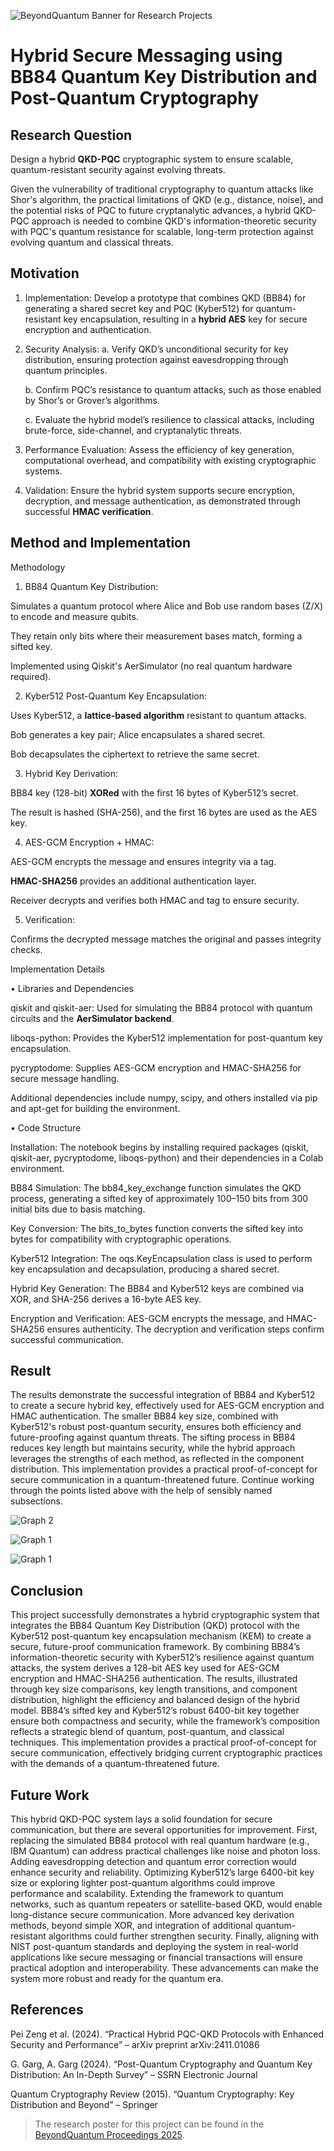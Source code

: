 
![BeyondQuantum Banner for Research Projects](../BeyondQuantum_Banner_Research_Projects_2025.png)

# Hybrid Secure Messaging using BB84 Quantum Key Distribution and Post-Quantum Cryptography


## Research Question

Design a hybrid **QKD-PQC** cryptographic system to ensure scalable, quantum-resistant security against evolving threats.

Given the vulnerability of traditional cryptography to quantum attacks like Shor's algorithm, the practical limitations of QKD (e.g., distance, noise), and the potential risks of PQC to future cryptanalytic advances, a hybrid QKD-PQC approach is needed to combine QKD's information-theoretic security with PQC's quantum resistance for scalable, long-term protection against evolving quantum and classical threats.

## Motivation
1. Implementation: Develop a prototype that combines QKD (BB84) for generating a shared secret key and PQC (Kyber512) for quantum-resistant key encapsulation, resulting in a **hybrid AES** key for secure encryption and authentication.
2. Security Analysis:
   a. Verify QKD’s unconditional security for key distribution, ensuring protection against eavesdropping through quantum principles.
   
   b. Confirm PQC’s resistance to quantum attacks, such as those enabled by Shor’s or Grover’s algorithms.
   
   c. Evaluate the hybrid model’s resilience to classical attacks, including brute-force, side-channel, and cryptanalytic threats.
4. Performance Evaluation: Assess the efficiency of key generation, computational overhead, and compatibility with existing cryptographic systems.
5. Validation: Ensure the hybrid system supports secure encryption, decryption, and message authentication, as demonstrated through successful **HMAC verification**.


## Method and Implementation
Methodology


1. BB84 Quantum Key Distribution:
   
Simulates a quantum protocol where Alice and Bob use random bases (Z/X) to encode and measure qubits.

They retain only bits where their measurement bases match, forming a sifted key.

Implemented using Qiskit's AerSimulator (no real quantum hardware required).

2. Kyber512 Post-Quantum Key Encapsulation:
   
Uses Kyber512, a **lattice-based algorithm** resistant to quantum attacks.

Bob generates a key pair; Alice encapsulates a shared secret.

Bob decapsulates the ciphertext to retrieve the same secret.

3. Hybrid Key Derivation:
   
BB84 key (128-bit) **XORed** with the first 16 bytes of Kyber512’s secret.

The result is hashed (SHA-256), and the first 16 bytes are used as the AES key.

4. AES-GCM Encryption + HMAC:
   
AES-GCM encrypts the message and ensures integrity via a tag.

**HMAC-SHA256** provides an additional authentication layer.

Receiver decrypts and verifies both HMAC and tag to ensure security.

5. Verification:

Confirms the decrypted message matches the original and passes integrity checks.

Implementation Details


• Libraries and Dependencies

qiskit and qiskit-aer: Used for simulating the BB84 protocol with quantum circuits and the **AerSimulator backend**.

liboqs-python: Provides the Kyber512 implementation for post-quantum key encapsulation.

pycryptodome: Supplies AES-GCM encryption and HMAC-SHA256 for secure message handling.

Additional dependencies include numpy, scipy, and others installed via pip and apt-get for building the environment.

• Code Structure

Installation: The notebook begins by installing required packages (qiskit, qiskit-aer, pycryptodome, liboqs-python) and their dependencies in a Colab environment.

BB84 Simulation: The bb84_key_exchange function simulates the QKD process, generating a sifted key of approximately 100–150 bits from 300 initial bits due to basis matching.

Key Conversion: The bits_to_bytes function converts the sifted key into bytes for compatibility with cryptographic operations.

Kyber512 Integration: The oqs.KeyEncapsulation class is used to perform key encapsulation and decapsulation, producing a shared secret.

Hybrid Key Generation: The BB84 and Kyber512 keys are combined via XOR, and SHA-256 derives a 16-byte AES key.

Encryption and Verification: AES-GCM encrypts the message, and HMAC-SHA256 ensures authenticity. The decryption and verification steps confirm successful communication.
  	

## Result

The results demonstrate the successful integration of BB84 and Kyber512 to create a secure hybrid key, effectively used for AES-GCM encryption and HMAC authentication. The smaller BB84 key size, combined with Kyber512's robust post-quantum security, ensures both efficiency and future-proofing against quantum threats. The sifting process in BB84 reduces key length but maintains security, while the hybrid approach leverages the strengths of each method, as reflected in the component distribution. This implementation provides a practical proof-of-concept for secure communication in a quantum-threatened future.
Continue working through the points listed above with the help of sensibly named subsections. 


![Graph 2](https://github.com/ThinkingBeyond/BeyondQuantum-2025/blob/main/Disha%20Patel/graphs/security_analysis.png)

![Graph 1](https://github.com/ThinkingBeyond/BeyondQuantum-2025/blob/main/Disha%20Patel/graphs/key_length.png)

![Graph 1](https://github.com/ThinkingBeyond/BeyondQuantum-2025/blob/main/Disha%20Patel/graphs/framework.png)

## Conclusion

This project successfully demonstrates a hybrid cryptographic system that integrates the BB84 Quantum Key Distribution (QKD) protocol with the Kyber512 post-quantum key encapsulation mechanism (KEM) to create a secure, future-proof communication framework. By combining BB84’s information-theoretic security with Kyber512’s resilience against quantum attacks, the system derives a 128-bit AES key used for AES-GCM encryption and HMAC-SHA256 authentication. The results, illustrated through key size comparisons, key length transitions, and component distribution, highlight the efficiency and balanced design of the hybrid model. BB84’s sifted key and Kyber512’s robust 6400-bit key together ensure both compactness and security, while the framework’s composition reflects a strategic blend of quantum, post-quantum, and classical techniques. This implementation provides a practical proof-of-concept for secure communication, effectively bridging current cryptographic practices with the demands of a quantum-threatened future.

## Future Work

This hybrid QKD-PQC system lays a solid foundation for secure communication, but there are several opportunities for improvement. First, replacing the simulated BB84 protocol with real quantum hardware (e.g., IBM Quantum) can address practical challenges like noise and photon loss. Adding eavesdropping detection and quantum error correction would enhance security and reliability. Optimizing Kyber512’s large 6400-bit key size or exploring lighter post-quantum algorithms  could improve performance and scalability. Extending the framework to quantum networks, such as quantum repeaters or satellite-based QKD, would enable long-distance secure communication. More advanced key derivation methods, beyond simple XOR, and integration of additional quantum-resistant algorithms could further strengthen security. Finally, aligning with NIST post-quantum standards and deploying the system in real-world applications like secure messaging or financial transactions will ensure practical adoption and interoperability. These advancements can make the system more robust and ready for the quantum era.

## References

Pei Zeng et al. (2024). “Practical Hybrid PQC-QKD Protocols with Enhanced Security and Performance” – arXiv preprint arXiv:2411.01086

G. Garg, A. Garg (2024). “Post-Quantum Cryptography and Quantum Key Distribution: An In-Depth Survey” – SSRN Electronic Journal

Quantum Cryptography Review (2015). “Quantum Cryptography: Key Distribution and Beyond” – Springer


> The research poster for this project can be found in the [BeyondQuantum Proceedings 2025](https://thinkingbeyond.education/beyondquantum_proceedings_2025/).

